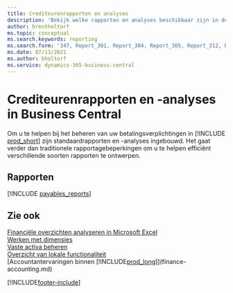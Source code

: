 ```yaml
---
title: Crediteurenrapporten en analyses
description: 'Bekijk welke rapporten en analyses beschikbaar zijn in de standaardversie van Business Central, zodat u uw betalingsverplichtingen kunt volgen.'
author: brentholtorf
ms.topic: conceptual
ms.search.keywords: reporting
ms.search.form: '347, Report_301, Report_304, Report_305, Report_312, Report_317, Report_319, Report_321, Report_322, Report_329'
ms.date: 07/13/2021
ms.author: bholtorf
ms.service: dynamics-365-business-central
---
```

# Crediteurenrapporten en -analyses in Business Central

Om u te helpen bij het beheren van uw betalingsverplichtingen in [!INCLUDE [prod_short](includes/prod_short.md)] zijn standaardrapporten en -analyses ingebouwd. Het gaat verder dan traditionele rapportagebeperkingen om u te helpen efficiënt verschillende soorten rapporten te ontwerpen.  

## Rapporten
[!INCLUDE [payables_reports](includes/payables-reports-include.md)]


## Zie ook

[Financiële overzichten analyseren in Microsoft Excel](finance-analyze-excel.md)  
[Werken met dimensies](finance-dimensions.md)  
[Vaste activa beheren](fa-manage.md)  
[Overzicht van lokale functionaliteit](about-localization.md)  
[Accountantervaringen binnen [!INCLUDE[prod_long](includes/prod_long.md)]](finance-accounting.md)  


[!INCLUDE[footer-include](includes/footer-banner.md)]
